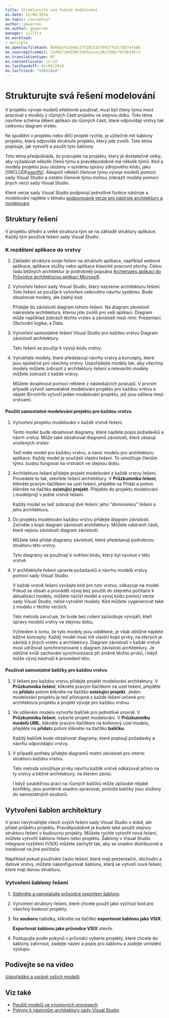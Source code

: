 ```yaml
---
title: Strukturujte svá řešení modelování
ms.date: 11/04/2016
ms.topic: conceptual
author: gewarren
ms.author: gewarren
manager: jillfra
ms.workload:
- multiple
ms.openlocfilehash: 8b602afa2b6611f5201515f492f7b3c7bb7afa08
ms.sourcegitcommit: 21d667104199c2493accec20c2388cf674b195c3
ms.translationtype: MT
ms.contentlocale: cs-CZ
ms.lasthandoff: 02/08/2019
ms.locfileid: "55912414"
---
```

# <a name="structure-your-modeling-solution"></a>Strukturujte svá řešení modelování

V projektu vývoje modelů efektivně používat, musí být členy týmu moct pracovat s modely z různých částí projektu ve stejnou dobu. Toto téma navrhne schéma dělení aplikaci do různých částí, které odpovídají vrstvy tak celkovou diagram vrstev.

Ke spuštění v projektu nebo dílčí projekt rychle, je užitečné mít šablony projektu, která odpovídá struktuře projektu, který jste zvolili. Toto téma popisuje, jak vytvořit a použít tyto šablony.

Toto téma předpokládá, že pracujete na projektu, který je dostatečně velký, aby vyžadovat několik členů týmu a pravděpodobně má několik týmů. Kód a modely projektu jsou uloženy v systému správy zdrojového kódu, jako [!INCLUDE[esprtfs](../code-quality/includes/esprtfs_md.md)]. Alespoň někteří členové týmu vývoje modelů pomocí sady Visual Studio a ostatní členové týmu mohou zobrazit modely pomocí jiných verzí sady Visual Studio.

Které verze sady Visual Studio podporují jednotlivé funkce nástroje a modelování najdete v tématu [podporované verze pro nástroje architektury a modelování](../modeling/what-s-new-for-design-in-visual-studio.md#VersionSupport).

## <a name="solution-structure"></a>Struktury řešení

V projektu střední a velké struktura tým se na základě struktury aplikace. Každý tým používá řešení sady Visual Studio.

### <a name="to-divide-an-application-into-layers"></a>K rozdělení aplikace do vrstvy

1. Základní struktura svoje řešení na struktuře aplikace, například webové aplikace, aplikace služby nebo aplikace klasické pracovní plochy. Celou řadu běžných architektur je podrobněji popsána [Archetypes aplikaci do Průvodce architekturou aplikací Microsoft](http://go.microsoft.com/fwlink/?LinkId=196681).

2. Vytvoření řešení sady Visual Studio, který nazveme architekturu řešení. Toto řešení se použije k vytvoření celkového návrhu systému. Bude obsahovat modely, ale žádný kód.

   Přidejte do závislostí diagram tohoto řešení. Na diagram závislostí nakreslete architektura, kterou jste zvolili pro vaši aplikaci. Diagram může například zobrazit těchto vrstev a závislostí mezi nimi: Prezentaci. Obchodní logika; a Data.

4. Vytvoření samostatné řešení Visual Studio pro každou vrstvu Diagram závislostí architektury.

   Tato řešení se použije k vývoji kódu vrstvy.

5. Vytvářejte modely, které představují návrhy vrstvy a koncepty, které jsou společné pro všechny vrstvy. Uspořádejte modely tak, aby všechny modely můžete zobrazit z architektury řešení a relevantní modely můžete zobrazit z každé vrstvy.

   Můžete dosáhnout pomocí některé z následujících postupů. V prvním případě vytvoří samostatné modelování projektu pro každou vrstvu a objekt IErrorInfo vytvoří jeden modelování projektu, jež jsou sdílena mezi vrstvami.

#### <a name="use-a-separate-modeling-project-for-each-layer"></a>Použití samostatné modelování projektu pro každou vrstvu

1. Vytvoření projektu modelování v každé vrstvě řešení.

   Tento model bude obsahovat diagramy, které najdete popis požadavků a návrh vrstvy. Může také obsahovat diagramů závislostí, které ukazují vnořených vrstev.

   Teď máte model pro každou vrstvu, a navíc modelu pro architekturu aplikace. Každý model je součástí vlastní řešení. To umožňuje členům týmu. budou fungovat na vrstvách ve stejnou dobu.

2. Architektura řešení přidejte projekt modelování z každé vrstvy řešení. Provedete to tak, otevřete řešení architektury. V **Průzkumníka řešení**, klikněte pravým tlačítkem na uzel řešení, přejděte na Přidat a potom klikněte na tlačítko **existující projekt**. Přejděte do projektu modelování (.modelproj) v jedné vrstvě řešení.

   Každý model se teď zobrazují dvě řešení: jeho "domovskou" řešení a jeho architektura.

3. Do projektu modelování každou vrstvu přidejte diagram závislostí. Začněte s kopii diagram závislostí architektury. Můžete odstranit části, které nejsou závislosti diagram závislostí.

   Můžete také přidat diagramy závislostí, které představují podrobnou strukturu této vrstvy.

   Tyto diagramy se používají k ověření kódu, který byl vyvinut v této vrstvě.

4. V architektuře řešení upravte požadavků a návrhu modelů vrstvy pomocí sady Visual Studio.

   V každé vrstvě řešení vyvíjejte kód pro tuto vrstvu, odkazuje na model. Pokud se obsah a provádět vývoj bez použití do stejného počítače k aktualizaci modelu, můžete načíst model a vývoj kódu pomocí verze sady Visual Studio, nelze vytvářet modely. Kód můžete vygenerovat také z modelu v těchto verzích.

   Tato metoda zaručuje, že bude bez rušení způsobuje vývojáři, kteří úpravy modelů vrstvy ve stejnou dobu.

   Vzhledem k tomu, že tyto modely jsou oddělené, je však obtížné najdete běžné koncepty. Každý model musí mít vlastní kopii prvky, na kterých je závislá z jiných vrstev a architektury. Diagram závislostí v každé vrstvě musí udržovat synchronizované s diagram závislostí architektury. Je obtížné kvůli zachování synchronizace při změně těchto prvků, i když může vývoj nástrojů k provedení této.

#### <a name="use-a-separate-package-for-each-layer"></a>Používat samostatné balíčky pro každou vrstvu

1. V řešení pro každou vrstvu přidejte projekt modelování architektury. V **Průzkumníka řešení**, klikněte pravým tlačítkem na uzel řešení, přejděte na **přidat**a potom klikněte na tlačítko **existující projekt**. Jeden modelování projektu je teď přístupná z každé řešení určené pro: architektura projektu a projekt vývoje pro každou vrstvu.

2. Ve sdíleném modelu vytvořte balíček pro jednotlivé úrovně: V **Průzkumníka řešení**, vyberte projekt modelování. V **Průzkumníku modelů UML**, klikněte pravým tlačítkem na kořenový uzel modelu, přejděte na **přidat**a potom klikněte na tlačítko **balíčku**.

   Každý balíček bude obsahovat diagramy, které popisují požadavky a návrhu odpovídající vrstvy.

3. V případě potřeby přidejte diagramů místní závislostí pro interní strukturu každou vrstvu.

   Tato metoda umožňuje prvky návrhu každé vrstvě odkazovat přímo na ty vrstvy a běžné architektury, na kterém závisí.

   I když souběžnou prací na různých balíčků může způsobit nějaké konflikty, jsou poměrně snadno spravovat, protože balíčky jsou uloženy do samostatných souborů.

## <a name="create-architecture-templates"></a>Vytvoření šablon architektury

V praxi nevytvářejte všech svých řešení sady Visual Studio v době, ale přidat průběhu projektu. Pravděpodobně je budete také použít stejnou strukturu řešení v budoucnu projekty. Můžete rychle vytvořit nová řešení, můžete vytvořit šablonu řešení nebo projektu. Šablony v Visual Studio integrace rozšíření (VSIX) můžete zachytit tak, aby se snadno distribuovat a instalovat na jiné počítače.

Například pokud používáte často řešení, která mají prezentační, obchodní a datové vrstvy, můžete nakonfigurovat šablonu, která se vytvoří nová řešení, které mají danou strukturu.

### <a name="to-create-a-solution-template"></a>Vytvoření šablony řešení

1. [Stáhněte a nainstalujte průvodce exportem šablony](http://go.microsoft.com/fwlink/?LinkId=196686).

2. Vytvoření struktury řešení, které chcete použít jako výchozí bod pro všechny budoucí projekty.

3. Na **souboru** nabídky, klikněte na tlačítko **exportovat šablonu jako VSIX**.

   **Exportovat šablonu jako průvodce VSIX** otevře.

4. Postupujte podle pokynů v průvodci vyberte projekty, které chcete do šablony zahrnout, zadejte název a popis pro šablonu a zadejte umístění výstupu.

## <a name="watch-a-video"></a>Podívejte se na video

[Uspořádání a správě vašich modelů](https://channel9.msdn.com/blogs/clinted/uml-with-vs-2010-part-9-organizing-and-managing-your-models)

## <a name="see-also"></a>Viz také

- [Použití modelů ve vývojových procesech](../modeling/use-models-in-your-development-process.md)
- [Pokyny k nástrojům architektury sady Visual Studio](../modeling/visual-studio-architecture-tooling-guidance.md)
